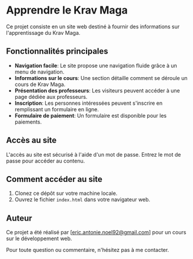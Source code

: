 

# Apprendre le Krav Maga

Ce projet consiste en un site web destiné à fournir des informations sur l'apprentissage du Krav Maga.

## Fonctionnalités principales

- **Navigation facile**: Le site propose une navigation fluide grâce à un menu de navigation.
- **Informations sur le cours**: Une section détaille comment se déroule un cours de Krav Maga.
- **Présentation des professeurs**: Les visiteurs peuvent accéder à une page dédiée aux professeurs.
- **Inscription**: Les personnes intéressées peuvent s'inscrire en remplissant un formulaire en ligne.
- **Formulaire de paiement**: Un formulaire est disponible pour les paiements.

## Accès au site

L'accès au site est sécurisé à l'aide d'un mot de passe. Entrez le mot de passe pour accéder au contenu.

## Comment accéder au site

1. Clonez ce dépôt sur votre machine locale.
2. Ouvrez le fichier `index.html` dans votre navigateur web.

## Auteur

Ce projet a été réalisé par [eric.antonie.noel92@gmail.com] pour un cours sur le développement web.

Pour toute question ou commentaire, n'hésitez pas à me contacter.
